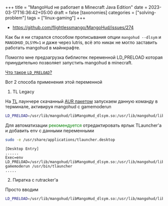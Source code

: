 +++
title = "MangoHud не работает в Minecraft Java Edition"
date = 2023-03-17T16:36:42+05:00
draft = false
[taxonomies]
categories = ["solving-problem"]
tags = ["linux-gaming"]
+++

- https://github.com/flightlessmango/MangoHud/issues/274

Как бы я ни старался способом прописывания опции `mangohud --dlsym` и `MANGOHUD_DLSYM=1` и даже через lutris, всё это никак не могло заставить работать mangohud в майнкрафте.

Помогло мне предзагрузка библиотек переменной LD_PRELOAD которая принудительно позволяет запустить mangohud в minecraft.

[Что такое `LD_PRELOAD`?](https://blog.fpmurphy.com/2012/09/all-about-ld_preload.html)

Вот 2 способа применения этой переменной

1. TL Legacy

На [TL](https://vk.link/tl_mc_launcher) лаунчере скачанный [AUR пакетом](https://aur.archlinux.org/packages/tlauncher) запускаем данную команду в терминале, активируя mangohud с gamemoderun

```sh
LD_PRELOAD=/usr/lib/mangohud/libMangoHud_dlsym.so:/usr/lib/mangohud/libMangoHud.so gamemoderun /usr/bin/tlauncher
```

Для автоматизации <span style="color:green">рекомендуется</span> отредактировать ярлык TLauncher'а и добавить env с данными переменными

```sh
sudo -e /usr/share/applications/tlauncher.desktop
```

```
[Desktop Entry]
......
Exec=env LD_PRELOAD=/usr/lib/mangohud/libMangoHud_dlsym.so:/usr/lib/mangohud/libMangoHud.so gamemoderun /usr/bin/tlauncher
.....
```

2. Пиратка с rutracker'а

Просто вводим

```sh
LD_PRELOAD=/usr/lib/mangohud/libMangoHud_dlsym.so:/usr/lib/mangohud/libMangoHud.so gamemoderun ~/Downloads/Minecraft_Linux/Minecraft_1.19.2/start.sh
```
